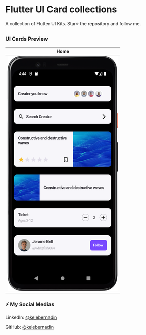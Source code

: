 # Flutter UI Card collections

A collection of Flutter UI Kits. Star⭐ the repository and follow me.


### UI Cards Preview

|              Home             |            
| :----------------------------------: |
| <img src="https://github.com/bernadinkele/flutter-ui-card-collections/blob/main/screenshoots/1.png" width="350"> |


### ⚡️ My Social Medias


LinkedIn: [@kelebernadin](https://www.linkedin.com/in/bernadin-kele-b7466a246/)

GitHub: [@kelebernadin](https://github.com/bernadinkele)
